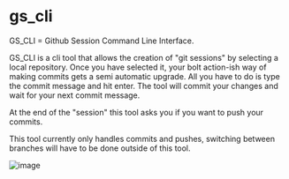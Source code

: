# gs_cli
GS_CLI = Github Session Command Line Interface. 

GS_CLI is a cli tool that allows the creation of "git sessions" by selecting a local repository. Once you have selected it, your bolt action-ish way of making commits gets a semi automatic upgrade. All you have to do is type the commit message and hit enter. The tool will commit your changes and wait for your next commit message.

At the end of the "session" this tool asks you if you want to push your commits.

This tool currently only handles commits and pushes, switching between branches will have to be done outside of this tool.

![image](https://user-images.githubusercontent.com/64704277/151637999-a93f5b78-6317-4488-a69e-5f67dc0a1e5f.png)

